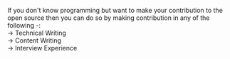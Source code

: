If you don't know programming but want to make your contribution to the open source then you can do so by making contribution in any of the following -:<br>
-> Technical Writing<br>
-> Content Writing<br>
-> Interview Experience<br>
